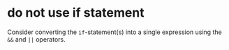 # do not use if statement

Consider converting the `if`-statement(s) into a single expression using the `&&` and `||` operators.
